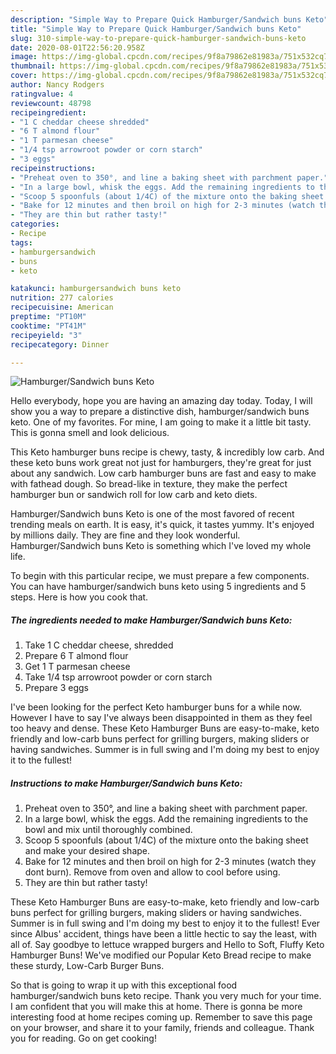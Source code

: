 ```yaml
---
description: "Simple Way to Prepare Quick Hamburger/Sandwich buns Keto"
title: "Simple Way to Prepare Quick Hamburger/Sandwich buns Keto"
slug: 310-simple-way-to-prepare-quick-hamburger-sandwich-buns-keto
date: 2020-08-01T22:56:20.958Z
image: https://img-global.cpcdn.com/recipes/9f8a79862e81983a/751x532cq70/hamburgersandwich-buns-keto-recipe-main-photo.jpg
thumbnail: https://img-global.cpcdn.com/recipes/9f8a79862e81983a/751x532cq70/hamburgersandwich-buns-keto-recipe-main-photo.jpg
cover: https://img-global.cpcdn.com/recipes/9f8a79862e81983a/751x532cq70/hamburgersandwich-buns-keto-recipe-main-photo.jpg
author: Nancy Rodgers
ratingvalue: 4
reviewcount: 48798
recipeingredient:
- "1 C cheddar cheese shredded"
- "6 T almond flour"
- "1 T parmesan cheese"
- "1/4 tsp arrowroot powder or corn starch"
- "3 eggs"
recipeinstructions:
- "Preheat oven to 350°, and line a baking sheet with parchment paper."
- "In a large bowl, whisk the eggs. Add the remaining ingredients to the bowl and mix until thoroughly combined."
- "Scoop 5 spoonfuls (about 1/4C) of the mixture onto the baking sheet and make your desired shape."
- "Bake for 12 minutes and then broil on high for 2-3 minutes (watch they dont burn). Remove from oven and allow to cool before using."
- "They are thin but rather tasty!"
categories:
- Recipe
tags:
- hamburgersandwich
- buns
- keto

katakunci: hamburgersandwich buns keto 
nutrition: 277 calories
recipecuisine: American
preptime: "PT10M"
cooktime: "PT41M"
recipeyield: "3"
recipecategory: Dinner

---
```



![Hamburger/Sandwich buns Keto](https://img-global.cpcdn.com/recipes/9f8a79862e81983a/751x532cq70/hamburgersandwich-buns-keto-recipe-main-photo.jpg)

Hello everybody, hope you are having an amazing day today. Today, I will show you a way to prepare a distinctive dish, hamburger/sandwich buns keto. One of my favorites. For mine, I am going to make it a little bit tasty. This is gonna smell and look delicious.

This Keto hamburger buns recipe is chewy, tasty, &amp; incredibly low carb. And these keto buns work great not just for hamburgers, they&#39;re great for just about any sandwich. Low carb hamburger buns are fast and easy to make with fathead dough. So bread-like in texture, they make the perfect hamburger bun or sandwich roll for low carb and keto diets.

Hamburger/Sandwich buns Keto is one of the most favored of recent trending meals on earth. It is easy, it's quick, it tastes yummy. It's enjoyed by millions daily. They are fine and they look wonderful. Hamburger/Sandwich buns Keto is something which I've loved my whole life.


To begin with this particular recipe, we must prepare a few components. You can have hamburger/sandwich buns keto using 5 ingredients and 5 steps. Here is how you cook that.

<!--inarticleads1-->

##### The ingredients needed to make Hamburger/Sandwich buns Keto:

1. Take 1 C cheddar cheese, shredded
1. Prepare 6 T almond flour
1. Get 1 T parmesan cheese
1. Take 1/4 tsp arrowroot powder or corn starch
1. Prepare 3 eggs


I&#39;ve been looking for the perfect Keto hamburger buns for a while now. However I have to say I&#39;ve always been disappointed in them as they feel too heavy and dense. These Keto Hamburger Buns are easy-to-make, keto friendly and low-carb buns perfect for grilling burgers, making sliders or having sandwiches. Summer is in full swing and I&#39;m doing my best to enjoy it to the fullest! 

<!--inarticleads2-->

##### Instructions to make Hamburger/Sandwich buns Keto:

1. Preheat oven to 350°, and line a baking sheet with parchment paper.
1. In a large bowl, whisk the eggs. Add the remaining ingredients to the bowl and mix until thoroughly combined.
1. Scoop 5 spoonfuls (about 1/4C) of the mixture onto the baking sheet and make your desired shape.
1. Bake for 12 minutes and then broil on high for 2-3 minutes (watch they dont burn). Remove from oven and allow to cool before using.
1. They are thin but rather tasty!


These Keto Hamburger Buns are easy-to-make, keto friendly and low-carb buns perfect for grilling burgers, making sliders or having sandwiches. Summer is in full swing and I&#39;m doing my best to enjoy it to the fullest! Ever since Albus&#39; accident, things have been a little hectic to say the least, with all of. Say goodbye to lettuce wrapped burgers and Hello to Soft, Fluffy Keto Hamburger Buns! We&#39;ve modified our Popular Keto Bread recipe to make these sturdy, Low-Carb Burger Buns. 

So that is going to wrap it up with this exceptional food hamburger/sandwich buns keto recipe. Thank you very much for your time. I am confident that you will make this at home. There is gonna be more interesting food at home recipes coming up. Remember to save this page on your browser, and share it to your family, friends and colleague. Thank you for reading. Go on get cooking!

